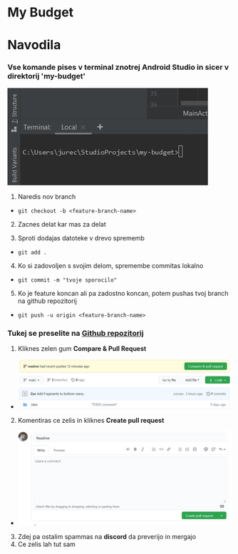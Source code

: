 # My Budget

# Navodila
### Vse komande pises v terminal znotrej Android Studio in sicer v direktorij 'my-budget'
![img01](https://github.com/zanjeric/my-budget/blob/main/.readme-files/img01.png "img01")
1. Naredis nov branch
  * ```git checkout -b <feature-branch-name>```
  
2. Zacnes delat kar mas za delat

3. Sproti dodajas datoteke v drevo sprememb
  * ```git add .```
  
4. Ko si zadovoljen s svojim delom, spremembe commitas lokalno
  * ```git commit -m "tvoje sporocilo"```
  
5. Ko je feature koncan ali pa zadostno koncan, potem pushas tvoj branch na github repozitorij
  * ```git push -u origin <feature-branch-name>```
  
### Tukej se preselite na [Github repozitorij](https://github.com/zanjeric/my-budget/)

1. Kliknes zelen gum **Compare & Pull Request**
  * ![img02](https://github.com/zanjeric/my-budget/blob/main/.readme-files/img02.png "img02")
2. Komentiras ce zelis in kliknes **Create pull request**
  * ![img03](https://github.com/zanjeric/my-budget/blob/main/.readme-files/img03.png "img03")
3. Zdej pa ostalim spammas na **discord** da preverijo in mergajo
4. Ce zelis lah tut sam
